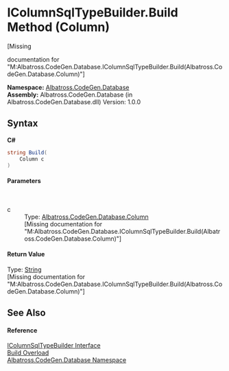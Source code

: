 # IColumnSqlTypeBuilder.Build Method (Column)
 

\[Missing <summary> documentation for "M:Albatross.CodeGen.Database.IColumnSqlTypeBuilder.Build(Albatross.CodeGen.Database.Column)"\]

**Namespace:**&nbsp;<a href="E11F5D98.md">Albatross.CodeGen.Database</a><br />**Assembly:**&nbsp;Albatross.CodeGen.Database (in Albatross.CodeGen.Database.dll) Version: 1.0.0

## Syntax

**C#**<br />
``` C#
string Build(
	Column c
)
```


#### Parameters
&nbsp;<dl><dt>c</dt><dd>Type: <a href="9459F463.md">Albatross.CodeGen.Database.Column</a><br />\[Missing <param name="c"/> documentation for "M:Albatross.CodeGen.Database.IColumnSqlTypeBuilder.Build(Albatross.CodeGen.Database.Column)"\]</dd></dl>

#### Return Value
Type: <a href="http://msdn2.microsoft.com/en-us/library/s1wwdcbf" target="_blank">String</a><br />\[Missing <returns> documentation for "M:Albatross.CodeGen.Database.IColumnSqlTypeBuilder.Build(Albatross.CodeGen.Database.Column)"\]

## See Also


#### Reference
<a href="1B38202.md">IColumnSqlTypeBuilder Interface</a><br /><a href="B8570795.md">Build Overload</a><br /><a href="E11F5D98.md">Albatross.CodeGen.Database Namespace</a><br />
